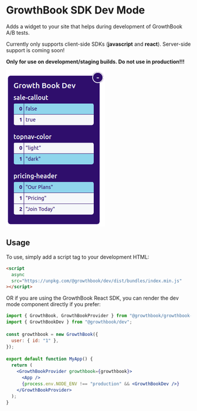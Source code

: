 # GrowthBook SDK Dev Mode

Adds a widget to your site that helps during development of GrowthBook A/B tests.

Currently only supports client-side SDKs (**javascript** and **react**). Server-side support is coming soon!

**Only for use on development/staging builds. Do not use in production!!!**

![Dev Mode Variation Switcher](variation-switcher.png)

## Usage

To use, simply add a script tag to your development HTML:

```html
<script
  async
  src="https://unpkg.com/@growthbook/dev/dist/bundles/index.min.js"
></script>
```

OR if you are using the GrowthBook React SDK, you can render the dev mode component directly if you prefer:

```jsx
import { GrowthBook, GrowthBookProvider } from "@growthbook/growthbook-react";
import { GrowthBookDev } from "@growthbook/dev";

const growthbook = new GrowthBook({
  user: { id: "1" },
});

export default function MyApp() {
  return (
    <GrowthBookProvider growthbook={growthbook}>
      <App />
      {process.env.NODE_ENV !== "production" && <GrowthBookDev />}
    </GrowthBookProvider>
  );
}
```
